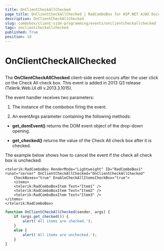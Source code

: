 ```yaml
---
title: OnClientCheckAllChecked
page_title: OnClientCheckAllChecked | RadComboBox for ASP.NET AJAX Documentation
description: OnClientCheckAllChecked
slug: combobox/client-side-programming/events/onclientcheckallchecked
tags: onclientcheckallchecked
published: True
position: 18
---
```


# OnClientCheckAllChecked



## 

The **OnClientCheckAllChecked** client-side event occurs after the user click on the Check All check box. This event is added in 2013 Q3 release (Telerik.Web.UI.dll v.2013.3.1015).

The event handler receives two parameters:

1. The instance of the combobox firing the event.

1. An eventArgs parameter containing the following methods:

* **get_domEvent()** returns the DOM event object of the drop-down opening.

* **get_checked()** returns the value of the Check All check box after it is checked.

The example below shows how to cancel the event if the check all check box is unchecked:

````ASPNET
<telerik:RadComboBox RenderMode="Lightweight" ID="RadComboBox1" runat="server" OnClientCheckAllChecked="OnClientCheckAllChecked"
	CheckBoxes="true" EnableCheckAllItemsCheckBox="true">
	<items>
	<telerik:RadComboBoxItem Text="Item1" />
	<telerik:RadComboBoxItem Text="Item2" />
	<telerik:RadComboBoxItem Text="Item3" />
</items>
</telerik:RadComboBox>
````



````JavaScript
function OnClientCheckAllChecked(sender, args) {
	if (args.get_checked()) {
		alert('All items are checked.');
	}
	else {
		alert('All items are unchecked.');
	}
}
````


